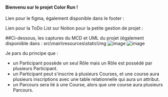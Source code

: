 #### Bienvenu sur le projet Color Run ! 

Lien pour le figma, également disponible dans le footer : 

Lien pour la ToDo List sur Notion pour la petite gestion de projet : 


##Ci-dessous, les captures du MCD et UML du projet (également disponiible dans : src\main\resources\static\img
![image](https://github.com/user-attachments/assets/a2b82292-461d-46d9-be34-d86391d7b1e0)
![image](https://github.com/user-attachments/assets/20f508dc-6e26-4ee7-bd99-cc24b94aed9d)

Je pars du principe que :
  - un Participant possède un seul Rôle mais un Rôle est possédé par plusieurs Participant.
  - un Participant peut s'inscrire à plusieurs Courses, et une course aura plusieurs inscriptions avec une table relationnelle qui aura un attribut.
  - un Parcours sera lié à une Course, alors que une course aura plusieurs Parcours.
